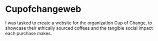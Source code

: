 # Cupofchangeweb
I was tasked to create a website for the organization Cup of Change, to showcase their ethically sourced coffees and the tangible social impact each purchase makes.
